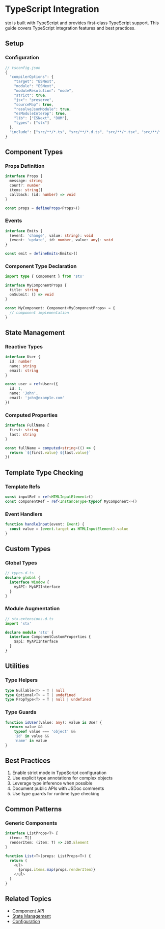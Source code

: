 # TypeScript Integration

stx is built with TypeScript and provides first-class TypeScript support. This guide covers TypeScript integration features and best practices.

## Setup

### Configuration

```typescript
// tsconfig.json
{
  "compilerOptions": {
    "target": "ESNext",
    "module": "ESNext",
    "moduleResolution": "node",
    "strict": true,
    "jsx": "preserve",
    "sourceMap": true,
    "resolveJsonModule": true,
    "esModuleInterop": true,
    "lib": ["ESNext", "DOM"],
    "types": ["stx"]
  },
  "include": ["src/**/*.ts", "src/**/*.d.ts", "src/**/*.tsx", "src/**/*.stx"]
}
```

## Component Types

### Props Definition

```typescript
interface Props {
  message: string
  count?: number
  items: string[]
  callback: (id: number) => void
}

const props = defineProps<Props>()
```

### Events

```typescript
interface Emits {
  (event: 'change', value: string): void
  (event: 'update', id: number, value: any): void
}

const emit = defineEmits<Emits>()
```

### Component Type Declaration

```typescript
import type { Component } from 'stx'

interface MyComponentProps {
  title: string
  onSubmit: () => void
}

const MyComponent: Component<MyComponentProps> = {
  // component implementation
}
```

## State Management

### Reactive Types

```typescript
interface User {
  id: number
  name: string
  email: string
}

const user = ref<User>({
  id: 1,
  name: 'John',
  email: 'john@example.com'
})
```

### Computed Properties

```typescript
interface FullName {
  first: string
  last: string
}

const fullName = computed<string>(() => {
  return `${first.value} ${last.value}`
})
```

## Template Type Checking

### Template Refs

```typescript
const inputRef = ref<HTMLInputElement>()
const componentRef = ref<InstanceType<typeof MyComponent>>()
```

### Event Handlers

```typescript
function handleInput(event: Event) {
  const value = (event.target as HTMLInputElement).value
}
```

## Custom Types

### Global Types

```typescript
// types.d.ts
declare global {
  interface Window {
    myAPI: MyAPIInterface
  }
}
```

### Module Augmentation

```typescript
// stx-extensions.d.ts
import 'stx'

declare module 'stx' {
  interface ComponentCustomProperties {
    $api: MyAPIInterface
  }
}
```

## Utilities

### Type Helpers

```typescript
type Nullable<T> = T | null
type Optional<T> = T | undefined
type PropType<T> = T | null | undefined
```

### Type Guards

```typescript
function isUser(value: any): value is User {
  return value &&
    typeof value === 'object' &&
    'id' in value &&
    'name' in value
}
```

## Best Practices

1. Enable strict mode in TypeScript configuration
2. Use explicit type annotations for complex objects
3. Leverage type inference when possible
4. Document public APIs with JSDoc comments
5. Use type guards for runtime type checking

## Common Patterns

### Generic Components

```typescript
interface ListProps<T> {
  items: T[]
  renderItem: (item: T) => JSX.Element
}

function List<T>(props: ListProps<T>) {
  return (
    <ul>
      {props.items.map(props.renderItem)}
    </ul>
  )
}
```

## Related Topics

- [Component API](/api/component)
- [State Management](/api/state)
- [Configuration](/api/config)
